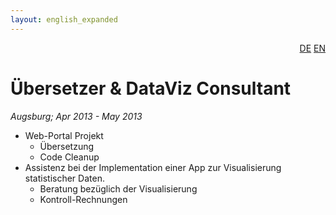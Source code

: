 ```yaml
---
layout: english_expanded
---
```

<div style="text-align: right"><a href="/de/was_zuvor_geschah/anfema">DE</a> <a href="/en/previously/anfema">EN</a></div>

# Übersetzer & DataViz Consultant

_Augsburg; Apr 2013 - May 2013_

* Web-Portal Projekt
   * Übersetzung
   * Code Cleanup
* Assistenz bei der Implementation einer App zur Visualisierung statistischer Daten.
   * Beratung bezüglich der Visualisierung
   * Kontroll-Rechnungen 
